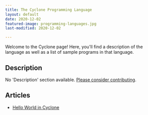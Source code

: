 ```yaml
---
title: The Cyclone Programming Language
layout: default
date: 2020-12-02
featured-image: programming-languages.jpg
last-modified: 2020-12-02

---
```


Welcome to the Cyclone page! Here, you'll find a description of the language as well as a list of sample programs in that language.

## Description

No 'Description' section available. [Please consider contributing](https://github.com/TheRenegadeCoder/sample-programs-website).

## Articles

- [Hello World in Cyclone](https://sampleprograms.io/projects/hello-world/cyclone)